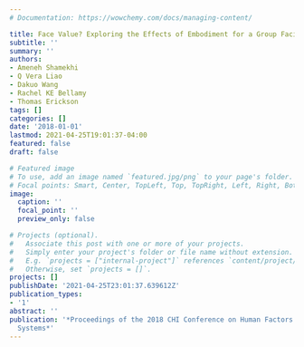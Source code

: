 ```yaml
---
# Documentation: https://wowchemy.com/docs/managing-content/

title: Face Value? Exploring the Effects of Embodiment for a Group Facilitation Agent
subtitle: ''
summary: ''
authors:
- Ameneh Shamekhi
- Q Vera Liao
- Dakuo Wang
- Rachel KE Bellamy
- Thomas Erickson
tags: []
categories: []
date: '2018-01-01'
lastmod: 2021-04-25T19:01:37-04:00
featured: false
draft: false

# Featured image
# To use, add an image named `featured.jpg/png` to your page's folder.
# Focal points: Smart, Center, TopLeft, Top, TopRight, Left, Right, BottomLeft, Bottom, BottomRight.
image:
  caption: ''
  focal_point: ''
  preview_only: false

# Projects (optional).
#   Associate this post with one or more of your projects.
#   Simply enter your project's folder or file name without extension.
#   E.g. `projects = ["internal-project"]` references `content/project/deep-learning/index.md`.
#   Otherwise, set `projects = []`.
projects: []
publishDate: '2021-04-25T23:01:37.639612Z'
publication_types:
- '1'
abstract: ''
publication: '*Proceedings of the 2018 CHI Conference on Human Factors in Computing
  Systems*'
---
```

